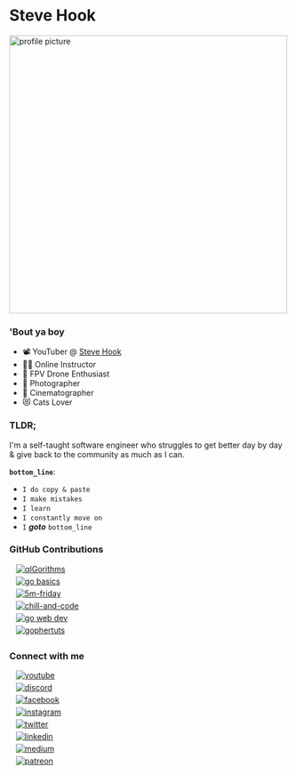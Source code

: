 # Steve Hook

<img alt="profile picture" height="500px" src="https://rawcdn.githack.com/steevehook/steevehook/08e319ed33a76dc775bcac10a726b05160aa1af8/images/stevehook.png"/>

### 'Bout ya boy

- 📽 YouTuber @ [Steve Hook](https://www.youtube.com/c/SteveHook)
- 👨‍🎓 Online Instructor
- 🚁 FPV Drone Enthusiast
- 📸 Photographer
- 🎥 Cinematographer
- 😻 Cats Lover

### TLDR;

I'm a self-taught software engineer who struggles to get better
day by day & give back to the community as much as I can.

**`bottom_line`**:
- `I do copy & paste`
- `I make mistakes`
- `I learn`
- `I constantly move on`
- `I` ***goto*** `bottom_line`

### GitHub Contributions

<div>
    &nbsp;&nbsp; <a href="https://github.com/algorithms-go" target="_blank">
        <img src="https://img.shields.io/badge/Algorithms_Go-%2324292e.svg?&style=for-the-badge&logo=github&logoColor=white" alt="αlGorithms" style="margin-bottom: 5px;"/>
    </a>
    <br/>
    &nbsp;&nbsp; <a href="https://github.com/golang-basics" target="_blank">
        <img src="https://img.shields.io/badge/go basics-%2324292e.svg?&style=for-the-badge&logo=github&logoColor=white" alt="go basics" style="margin-bottom: 5px;"/>
    </a>
    <br/>
    &nbsp;&nbsp; <a href="https://github.com/5m-friday" target="_blank">
        <img src="https://img.shields.io/badge/5m friday-%2324292e.svg?&style=for-the-badge&logo=github&logoColor=white" alt="5m-friday" style="margin-bottom: 5px;"/>
    </a>
    <br/>
    &nbsp;&nbsp; <a href="https://github.com/chill-and-code" target="_blank">
        <img src="https://img.shields.io/badge/chill_and_code-%2324292e.svg?&style=for-the-badge&logo=github&logoColor=white" alt="chill-and-code" style="margin-bottom: 5px;"/>
    </a>
    <br/>
    &nbsp;&nbsp; <a href="https://github.com/go-web-dev" target="_blank">
        <img src="https://img.shields.io/badge/go web dev-%2324292e.svg?&style=for-the-badge&logo=github&logoColor=white" alt="go web dev" style="margin-bottom: 5px;"/>
    </a>
    <br/>
    &nbsp;&nbsp; <a href="https://github.com/gophertuts" target="_blank">
        <img src="https://img.shields.io/badge/gophertuts-%2324292e.svg?&style=for-the-badge&logo=github&logoColor=white" alt="gophertuts" style="margin-bottom: 5px;"/>
    </a>
    <br/>
</div>

### Connect with me

<div>
    &nbsp;&nbsp; <a href="https://www.youtube.com/c/SteveHook" target="_blank">
        <img src="https://img.shields.io/badge/youtube-%2324292e.svg?&style=for-the-badge&logo=youtube&logoColor=white" alt="youtube" style="margin-bottom: 5px;"/>
    </a>
    <br/>
    &nbsp;&nbsp; <a href="https://discord.gg/tprewQu" target="_blank">
        <img src="https://img.shields.io/badge/discord-%2324292e.svg?&style=for-the-badge&logo=discord&logoColor=white" alt="discord" style="margin-bottom: 5px;"/>
    </a>
    <br/>
    &nbsp;&nbsp; <a href="https://www.facebook.com/steevehookfb" target="_blank">
        <img src="https://img.shields.io/badge/facebook-%2324292e.svg?&style=for-the-badge&logo=facebook&logoColor=white" alt="facebook" style="margin-bottom: 5px;"/>
    </a>
    <br/>
    &nbsp;&nbsp; <a href="http://instagram.com/steevehook" target="_blank">
        <img src="https://img.shields.io/badge/instagram-%2324292e.svg?&style=for-the-badge&logo=instagram&logoColor=white" alt="instagram" style="margin-bottom: 5px;"/>
    </a>
    <br/>
    &nbsp;&nbsp; <a href="https://twitter.com/steevehook" target="_blank">
        <img src="https://img.shields.io/badge/twitter-%2324292e.svg?&style=for-the-badge&logo=twitter&logoColor=white" alt="twitter" style="margin-bottom: 5px;"/>
    </a>
    <br/>
    &nbsp;&nbsp; <a href="https://www.linkedin.com/in/steevehook/" target="_blank">
        <img src="https://img.shields.io/badge/linkedin-%2324292e.svg?&style=for-the-badge&logo=linkedin&logoColor=white" alt="linkedin" style="margin-bottom: 5px;"/>
    </a>
    <br/>
    &nbsp;&nbsp; <a href="https://medium.com/@steevehook" target="_blank">
        <img src="https://img.shields.io/badge/medium-%2324292e.svg?&style=for-the-badge&logo=medium&logoColor=white" alt="medium" style="margin-bottom: 5px;"/>
    </a>
    <br/>
    &nbsp;&nbsp; <a href="https://www.patreon.com/steevehook" target="_blank">
        <img src="https://img.shields.io/badge/patreon-%2324292e.svg?&style=for-the-badge&logo=patreon&logoColor=white" alt="patreon" style="margin-bottom: 5px;"/>
    </a>
</div>
